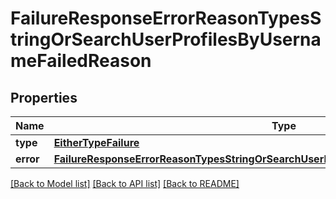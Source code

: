 # FailureResponseErrorReasonTypesStringOrSearchUserProfilesByUsernameFailedReason

## Properties
Name | Type | Description | Notes
------------ | ------------- | ------------- | -------------
**type** | [**EitherTypeFailure**](EitherTypeFailure.md) |  | 
**error** | [**FailureResponseErrorReasonTypesStringOrSearchUserProfilesByUsernameFailedReasonError**](FailureResponseErrorReasonTypesStringOrSearchUserProfilesByUsernameFailedReasonError.md) |  | 

[[Back to Model list]](../README.md#documentation-for-models) [[Back to API list]](../README.md#documentation-for-api-endpoints) [[Back to README]](../README.md)


